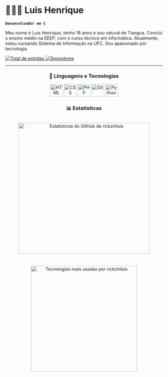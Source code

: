 # 👨🏽‍💻 Luis Henrique

**`Desenvolvedor em C`**


Meu nome é Luis Henrique, tenho 18 anos e sou natural de Tiangua. Concluí o ensino médio na EEEP, com o curso técnico em informática. Atualmente, estou cursando Sistema de Informação na UFC. Sou apaixonado por tecnologia.

<p>
    <a href="https://github.com/rickzinluis?tab=repositories&sort=stargazers">
        <img 
            alt="Total de estrelas" 
            title="Total de estrelas GitHub" 
            src="https://custom-icon-badges.demolab.com/github/stars/rickzinluis?color=55960c&style=for-the-badge&labelColor=488207&logo=star&label=estrelas"
        />
    </a>
    <a href="https://github.com/rickzinluis?tab=followers">
        <img 
            alt="Seguidores" 
            title="Me siga no GitHub" 
            src="https://custom-icon-badges.demolab.com/github/followers/rickzinluis?color=236ad3&labelColor=1155ba&style=for-the-badge&logo=github&label=Seguidores&logoColor=white"
        />
    </a>
</p>

---

<h3 align="center">🤖 Linguagens e Tecnologias</h3>

<p align="center">
  <img src="https://cdn.jsdelivr.net/gh/devicons/devicon@latest/icons/html5/html5-original.svg" title="HTML" alt="HTML" width="40" />
  <img src="https://cdn.jsdelivr.net/gh/devicons/devicon@latest/icons/css3/css3-original.svg" title="CSS" alt="CSS" width="40" />
  <img src="https://cdn.jsdelivr.net/gh/devicons/devicon@latest/icons/php/php-original.svg" title="PHP" alt="PHP" width="40" />
  <img src="https://cdn.jsdelivr.net/gh/devicons/devicon@latest/icons/git/git-original.svg" title="Git" alt="Git" width="40" />
  <img src="https://cdn.jsdelivr.net/gh/devicons/devicon@latest/icons/python/python-original.svg" title="Python" alt="Python" width="40" />
</p>

<h3 align="center">📊 Estatísticas</h3>


<div align="center" style="display: flex; justify-content: center; gap: 10px; flex-wrap: wrap;">
  
  <img 
    alt="Estatísticas do GitHub de rickzinluis" 
    src="https://github-readme-stats.vercel.app/api?username=rickzinluis&show_icons=true&theme=tokyonight&include_all_commits=true&locale=pt-br" 
    width="420"
  />

  <img 
    alt="Tecnologias mais usadas por rickzinluis" 
    src="https://github-readme-stats.vercel.app/api/top-langs/?username=rickzinluis&theme=tokyonight&layout=compact&custom_title=Tecnologias&langs_count=9" 
    width="340"
  />

</div>
